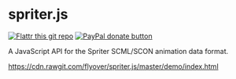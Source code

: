 spriter.js
==========

[![Flattr this git repo](http://api.flattr.com/button/flattr-badge-large.png)](https://flattr.com/submit/auto?user_id=isaacburns&url=https://github.com/flyover/spriter.js&title=spriter.js&language=JavaScript&tags=github&category=software) [![PayPal donate button](https://www.paypalobjects.com/en_US/i/btn/btn_donate_SM.gif)](https://www.paypal.com/cgi-bin/webscr?cmd=_donations&business=H9KUEZTZHHTXQ&lc=US&item_name=spriter.js&currency_code=USD&bn=PP-DonationsBF:btn_donate_SM.gif:NonHosted "Donate to this project using Paypal")

A JavaScript API for the Spriter SCML/SCON animation data format.

https://cdn.rawgit.com/flyover/spriter.js/master/demo/index.html
